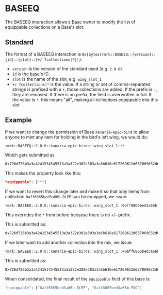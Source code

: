 # BASEEQ

The BASEEQ interaction allows a [Base](../entities/base.md) owner to modify the list of equippable
collections on a Base's slot.

## Standard

The format of a BASEEQ interaction is
`0x{bytes(rmrk::BASEEQ::{version}::{id}::{slot}::{+/-?collections|*})}`.

- `version` is the version of the standard used (e.g. `2.0.0`)
- `id` is the [base](../entities/base.md)'s ID.
- `slot` is the name of the slot, e.g. `wing_slot_1`
- `+/-?collections|*` is the value. If a string or set of comma-separated strings is prefixed with a
  `+`, those collections are added. If the prefix is `-`, they are removed. If there is no prefix,
  the field is overwritten in full. If the value is `*`, this means "all", making all collections
  equippable into this slot.

## Example

If we want to change the permission of Base `kanaria-epic-bird` to allow anyone to mint any item for
holding in the bird's left wing, we would do:

```bash
rmrk::BASEEQ::2.0.0::kanaria-epic-birds::wing_slot_1::*
```

Which gets submitted as

```bash
0x726d726b3a3a4241534545513a3a322e302e303a3a6b616e617269612d657069632d62697264733a3a77696e675f736c6f745f313a3a2a0a
```

This makes the property look like this:

```json
"equippable": ["*"]
```

If we want to revert this change later and make it so that only items from collection
`0aff6865bed3a66b-DLEP` can be equipped, we issue:

```bash
rmrk::BASEEQ::2.0.0::kanaria-epic-birds::wing_slot_1::0aff6865bed3a66b-DLEP
```

This overrides the `*` from before because there is no `+`/`-` prefix.

This is submitted as:

```bash
0x726d726b3a3a4241534545513a3a322e302e303a3a6b616e617269612d657069632d62697264733a3a77696e675f736c6f745f313a3a306166663638363562656433613636622d444c4550
```

If we later want to add another collection into the mix, we issue:

```bash
rmrk::BASEEQ::2.0.0::kanaria-epic-birds::wing_slot_1::+0aff6865bed3a66b-FOO
```

This is submitted as:

```bash
0x726d726b3a3a4241534545513a3a322e302e303a3a6b616e617269612d657069632d62697264733a3a77696e675f736c6f745f313a3a306166663638363562656433613636622d444c4550
```

When consolidated, the final result of the `equippable` field of this base is:

```bash
"equippable": ["0aff6865bed3a66b-DLEP", "0aff6865bed3a66b-FOO"]
```
